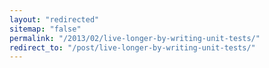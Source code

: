 ```yaml
---
layout: "redirected"
sitemap: "false"
permalink: "/2013/02/live-longer-by-writing-unit-tests/"
redirect_to: "/post/live-longer-by-writing-unit-tests/"
---
```




